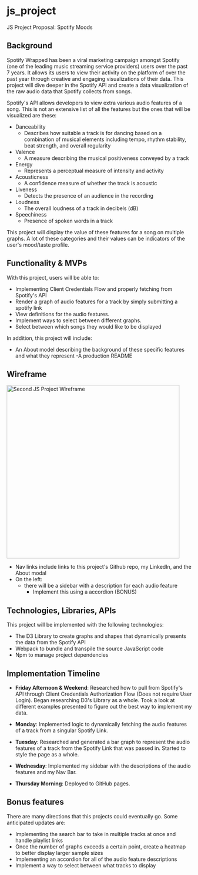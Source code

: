# js_project

JS Project Proposal: Spotify Moods

## Background ##

Spotify Wrapped has been a viral marketing campaign amongst Spotify (one of the leading music streaming service providers) users over the past 7 years. It allows its users to view their activity on the platform of over the past year through creative 
and engaging visualizations of their data. This project will dive deeper in the Spotify API and create a data visualization of the raw audio data that Spotify collects from songs. 

Spotify's API allows developers to view extra various audio features of a song. This is not an extensive list of all the features but the ones that will be visualized are these:

- Danceability
   - Describes how suitable a track is for dancing based on a combination of musical elements including tempo, rhythm stability, beat strength, and overall regularity
- Valence
   - A measure describing the musical positiveness conveyed by a track
- Energy
   - Represents a perceptual measure of intensity and activity
- Acousticness
   - A confidence measure of whether the track is acoustic
- Liveness
   - Detects the presence of an audience in the recording
- Loudness
   - The overall loudness of a track in decibels (dB)
- Speechiness
   - Presence of spoken words in a track


This project will display the value of these features for a song on multiple graphs. A lot of these categories and their values can be indicators of the user's mood/taste profile. 

## Functionality & MVPs ##

With this project, users will be able to: 
- Implementing Client Credentials Flow and properly fetching from Spotify's API
- Render a graph of audio features for a track by simply submitting a spotify link
- View definitions for the audio features. 
- Implement ways to select between different graphs. 
- Select between which songs they would like to be displayed

In addition, this project will include:
- An About model describing the background of these specific features and what they represent
-A production README

## Wireframe ##

  <img width="470" alt="Second JS Project Wireframe" src="https://user-images.githubusercontent.com/116222606/225642175-d8bf418f-9874-4a4a-b315-9af9059d609d.png">


- Nav links include links to this project's Github repo, my LinkedIn, and the About modal
- On the left:
   - there will be a sidebar with a description for each audio feature
      - Implement this using a accordion (BONUS)

## Technologies, Libraries, APIs ##

This project will be implemented with the following technologies:
- The D3 Library to create graphs and shapes that dynamically presents the data from the Spotify API
- Webpack to bundle and transpile the source JavaScript code
- Npm to manage project dependencies

## Implementation Timeline ##

- **Friday Afternoon & Weekend**: Researched how to pull from Spotify's API through Client Credentials Authorization Flow (Does not require User Login). Began researching D3's Library as a whole. Took a look at different examples presented to figure out the best way to implement my data.

- **Monday**: Implemented logic to dynamically fetching the audio features of a track from a singular Spotify Link. 

- **Tuesday**: Researched and generated a bar graph to represent the audio features of a track from the Spotify Link that was passed in. Started to style the page as a whole.


- **Wednesday**: Implemented my sidebar with the descriptions of the audio features and my Nav Bar.

- **Thursday Morning**: Deployed to GitHub pages.

## Bonus features ##
There are many directions that this projects could eventually go. Some anticipated updates are:
- Implementing the search bar to take in multiple tracks at once and handle playlist links
- Once the number of graphs exceeds a certain point, create a heatmap to better display larger sample sizes
- Implementing an accordion for all of the audio feature descriptions
- Implement a way to select between what tracks to display

 
